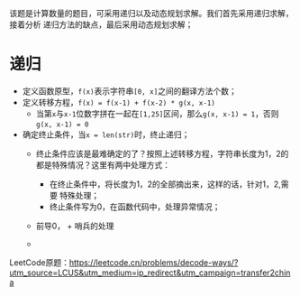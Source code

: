 该题是计算数量的题目，可采用递归以及动态规划求解。我们首先采用递归求解，接着分析
递归方法的缺点，最后采用动态规划求解；


# 递归
- 定义函数原型，`f(x)`表示字符串`[0, x]`之间的翻译方法个数；
- 定义转移方程，`f(x) = f(x-1) + f(x-2) * g(x, x-1)`
  - 当第`x`与`x-1`位数字拼在一起在`[1,25]`区间，那么`g(x, x-1) = 1`，否则`g(x, x-1) = 0`
- 确定终止条件，当`x = len(str)`时，终止递归；
  - 终止条件应该是最难确定的了？按照上述转移方程，字符串长度为1，2的都是特殊情况？这里有两中处理方式：
    - 在终止条件中，将长度为1，2的全部摘出来，这样的话，针对1，2,需要 特殊处理；
    - 终止条件写为0，在函数代码中，处理异常情况；




  - 前导0， + 哨兵的处理
  - 






LeetCode原题：https://leetcode.cn/problems/decode-ways/?utm_source=LCUS&utm_medium=ip_redirect&utm_campaign=transfer2china